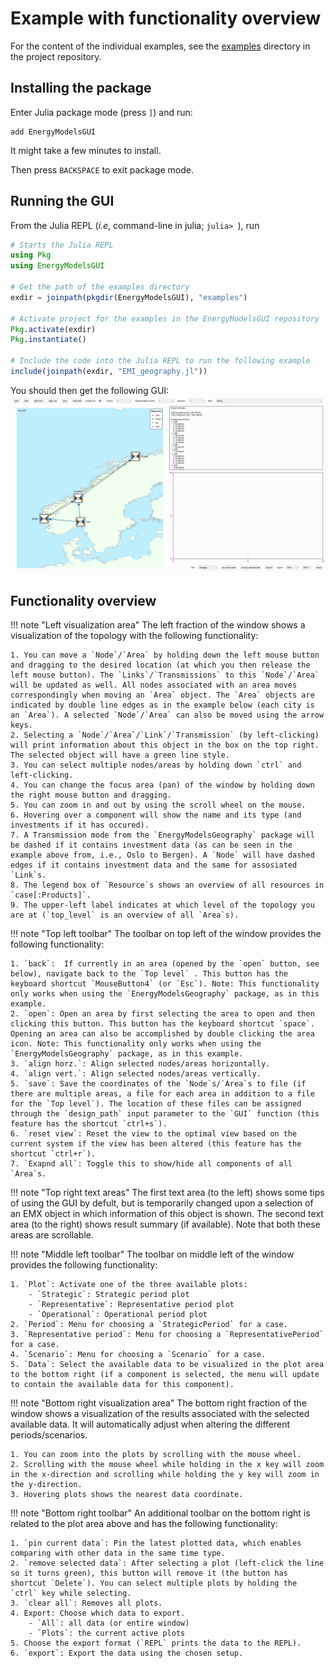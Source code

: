 # Example with functionality overview

For the content of the individual examples, see the [examples](https://github.com/EnergyModelsX/EnergyModelsGUI.jl/tree/main/examples) directory in the project repository.

## Installing the package

Enter Julia package mode (press `]`) and run:
```pkg
add EnergyModelsGUI
```

It might take a few minutes to install.

Then press `BACKSPACE` to exit package mode.

## Running the GUI

From the Julia REPL (*i.e*, command-line in julia; `julia> `), run

```julia
# Starts the Julia REPL
using Pkg
using EnergyModelsGUI

# Get the path of the examples directory
exdir = joinpath(pkgdir(EnergyModelsGUI), "examples")

# Activate project for the examples in the EnergyModelsGUI repository
Pkg.activate(exdir)
Pkg.instantiate()

# Include the code into the Julia REPL to run the following example
include(joinpath(exdir, "EMI_geography.jl"))
```

You should then get the following GUI:
![Example image for GUI](../figures/example.png)

## Functionality overview

!!! note "Left visualization area"
    The left fraction of the window shows a visualization of the topology with the following functionality:

    1. You can move a `Node`/`Area` by holding down the left mouse button and dragging to the desired location (at which you then release the left mouse button). The `Links`/`Transmissions` to this `Node`/`Area` will be updated as well. All nodes associated with an area moves correspondingly when moving an `Area` object. The `Area` objects are indicated by double line edges as in the example below (each city is an `Area`). A selected `Node`/`Area` can also be moved using the arrow keys. 
    2. Selecting a `Node`/`Area`/`Link`/`Transmission` (by left-clicking) will print information about this object in the box on the top right. The selected object will have a green line style.
    3. You can select multiple nodes/areas by holding down `ctrl` and left-clicking.
    4. You can change the focus area (pan) of the window by holding down the right mouse button and dragging.
    5. You can zoom in and out by using the scroll wheel on the mouse.
    6. Hovering over a component will show the name and its type (and investments if it has occured).
    7. A Transmission mode from the `EnergyModelsGeography` package will be dashed if it contains investment data (as can be seen in the example above from, i.e., Oslo to Bergen). A `Node` will have dashed edges if it contains investment data and the same for assosiated `Link`s.
    8. The legend box of `Resource`s shows an overview of all resources in `case[:Products]`.
    9. The upper-left label indicates at which level of the topology you are at (`top_level` is an overview of all `Area`s).

!!! note "Top left toolbar"
    The toolbar on top left of the window provides the following functionality:

    1. `back`:  If currently in an area (opened by the `open` button, see below), navigate back to the `Top level` . This button has the keyboard shortcut `MouseButton4` (or `Esc`). Note: This functionality only works when using the `EnergyModelsGeography` package, as in this example.
    2. `open`: Open an area by first selecting the area to open and then clicking this button. This button has the keyboard shortcut `space`. Opening an area can also be accomplished by double clicking the area icon. Note: This functionality only works when using the `EnergyModelsGeography` package, as in this example.
    3. `align horz.`: Align selected nodes/areas horizontally.
    4. `align vert.`: Align selected nodes/areas vertically.
    5. `save`: Save the coordinates of the `Node`s/`Area`s to file (if there are multiple areas, a file for each area in addition to a file for the `Top level`). The location of these files can be assigned through the `design_path` input parameter to the `GUI` function (this feature has the shortcut `ctrl+s`). 
    6. `reset view`: Reset the view to the optimal view based on the current system if the view has been altered (this feature has the shortcut `ctrl+r`).
    7. `Exapnd all`: Toggle this to show/hide all components of all `Area`s.

!!! note "Top right text areas"
    The first text area (to the left) shows some tips of using the GUI by defult, but is temporarily changed upon a selection of an EMX object in which information of this object is shown. The second text area (to the right) shows result summary (if available). Note that both these areas are scrollable.

!!! note "Middle left toolbar"
    The toolbar on middle left of the window provides the following functionality:

    1. `Plot`: Activate one of the three available plots:
        - `Strategic`: Strategic period plot
        - `Representative`: Representative period plot
        - `Operational`: Operational period plot
    2. `Period`: Menu for choosing a `StrategicPeriod` for a case.
    3. `Representative period`: Menu for choosing a `RepresentativePeriod` for a case.
    4. `Scenario`: Menu for choosing a `Scenario` for a case. 
    5. `Data`: Select the available data to be visualized in the plot area to the bottom right (if a component is selected, the menu will update to contain the available data for this component).

!!! note "Bottom right visualization area"
    The bottom right fraction of the window shows a visualization of the results associated with the selected available data. It will automatically adjust when altering the different periods/scenarios.

    1. You can zoom into the plots by scrolling with the mouse wheel.
    2. Scrolling with the mouse wheel while holding in the x key will zoom in the x-direction and scrolling while holding the y key will zoom in the y-direction.
    3. Hovering plots shows the nearest data coordinate.

!!! note "Bottom right toolbar" 
    An additional toolbar on the bottom right is related to the plot area above and has the following functionality:
    
    1. `pin current data`: Pin the latest plotted data, which enables comparing with other data in the same time type.
    2. `remove selected data`: After selecting a plot (left-click the line so it turns green), this button will remove it (the button has shortcut `Delete`). You can select multiple plots by holding the `ctrl` key while selecting.
    3. `clear all`: Removes all plots.
    4. Export: Choose which data to export.
        - `All`: all data (or entire window)
        - `Plots`: the current active plots
    5. Choose the export format (`REPL` prints the data to the REPL).
    6. `export`: Export the data using the chosen setup.
